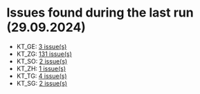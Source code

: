 # Issues found during the last run (29.09.2024)

- KT_GE: [3 issue(s)](tools/KT_GE_errors.csv)
- KT_ZG: [131 issue(s)](tools/KT_ZG_errors.csv)
- KT_SO: [2 issue(s)](tools/KT_SO_errors.csv)
- KT_ZH: [1 issue(s)](tools/KT_ZH_errors.csv)
- KT_TG: [4 issue(s)](tools/KT_TG_errors.csv)
- KT_SG: [2 issue(s)](tools/KT_SG_errors.csv)
